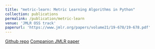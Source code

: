 ```yaml
---
title: "metric-learn: Metric Learning Algorithms in Python"
collection: publications
permalink: /publication/metric-learn
venue: 'JMLR OSS track'
paperurl: 'https://www.jmlr.org/papers/volume21/19-678/19-678.pdf'
---
```

[Github repo](https://github.com/scikit-learn-contrib/metric-learn)
[Companion JMLR paper](https://www.jmlr.org/papers/volume21/19-678/19-678.pdf)

